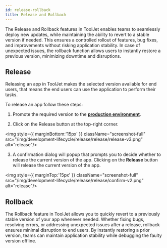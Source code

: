 ```yaml
---
id: release-rollback
title: Release and Rollback
---
```


The Release and Rollback features in ToolJet enables teams to seamlessly deploy new updates, while maintaining the ability to revert to a stable version if needed. This ensures a controlled rollout of features, bug fixes, and improvements without risking application stability. In case of unexpected issues, the rollback function allows users to instantly restore a previous version, minimizing downtime and disruptions. 

## Release 

Releasing an app in ToolJet makes the selected version available for end users, that means the end users can use the application to perform their tasks. 

To release an app follow these steps:

1. Promote the required version to the **[production environment](#)**.

2. Click on the Release button at the top-right corner.

<img style={{ marginBottom:'15px' }} className="screenshot-full" src="/img/development-lifecycle/release/release/release-v3.png" alt="release"/>

3. A confirmation dialog will popup that prompts you to decide whether to release the current version of the app. Clicking on the **Release** button will release the current version of the app.

<img style={{ marginTop:'15px' }} className="screenshot-full" src="/img/development-lifecycle/release/release/confirm-v2.png" alt="release"/>

## Rollback

The Rollback feature in ToolJet allows you to quickly revert to a previously stable version of your app whenever needed. Whether fixing bugs, resolving errors, or addressing unexpected issues after a release, rollback ensures minimal disruption to end users. By instantly restoring a prior version, teams can maintain application stability while debugging the faulty version offline.